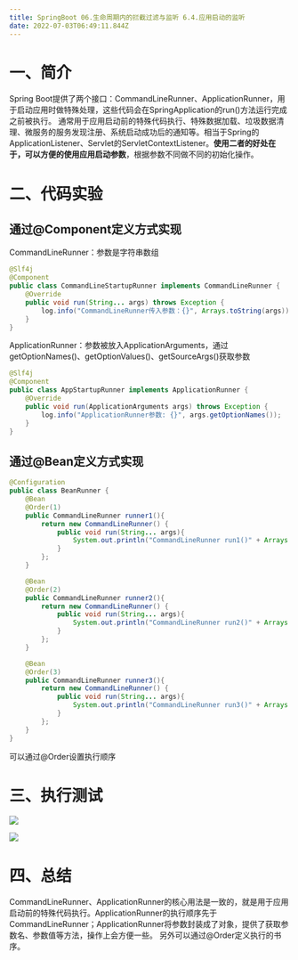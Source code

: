 ```yaml
---
title: SpringBoot 06.生命周期内的拦截过滤与监听 6.4.应用启动的监听
date: 2022-07-03T06:49:11.844Z
---
```

# 一、简介

Spring Boot提供了两个接口：CommandLineRunner、ApplicationRunner，用于启动应用时做特殊处理，这些代码会在SpringApplication的run()方法运行完成之前被执行。
通常用于应用启动前的特殊代码执行、特殊数据加载、垃圾数据清理、微服务的服务发现注册、系统启动成功后的通知等。相当于Spring的ApplicationListener、Servlet的ServletContextListener。**使用二者的好处在于，可以方便的使用应用启动参数**，根据参数不同做不同的初始化操作。

# 二、代码实验

## 通过@Component定义方式实现

CommandLineRunner：参数是字符串数组

```java
@Slf4j
@Component
public class CommandLineStartupRunner implements CommandLineRunner {
    @Override
    public void run(String... args) throws Exception {
        log.info("CommandLineRunner传入参数：{}", Arrays.toString(args));
    }
}
```

ApplicationRunner：参数被放入ApplicationArguments，通过getOptionNames()、getOptionValues()、getSourceArgs()获取参数

```java
@Slf4j
@Component
public class AppStartupRunner implements ApplicationRunner {
    @Override
    public void run(ApplicationArguments args) throws Exception {
        log.info("ApplicationRunner参数: {}", args.getOptionNames());
    }
}
```

## 通过@Bean定义方式实现

```java
@Configuration
public class BeanRunner {
    @Bean
    @Order(1)
    public CommandLineRunner runner1(){
        return new CommandLineRunner() {
            public void run(String... args){
                System.out.println("CommandLineRunner run1()" + Arrays.toString(args));
            }
        };
    }

    @Bean
    @Order(2)
    public CommandLineRunner runner2(){
        return new CommandLineRunner() {
            public void run(String... args){
                System.out.println("CommandLineRunner run2()" + Arrays.toString(args));
            }
        };
    }

    @Bean
    @Order(3)
    public CommandLineRunner runner3(){
        return new CommandLineRunner() {
            public void run(String... args){
                System.out.println("CommandLineRunner run3()" + Arrays.toString(args));
            }
        };
    }
}
```

可以通过@Order设置执行顺序

# 三、执行测试

![](https://cdn.jsdelivr.net/gh/krislinzhao/IMGcloud/img/20200426154941.png)

![](https://cdn.jsdelivr.net/gh/krislinzhao/IMGcloud/img/20200426155029.png)

# 四、总结

CommandLineRunner、ApplicationRunner的核心用法是一致的，就是用于应用启动前的特殊代码执行。ApplicationRunner的执行顺序先于CommandLineRunner；ApplicationRunner将参数封装成了对象，提供了获取参数名、参数值等方法，操作上会方便一些。
另外可以通过@Order定义执行的书序。